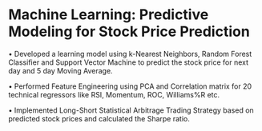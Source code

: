 # Machine Learning: Predictive Modeling for Stock Price Prediction

• Developed a learning model using k-Nearest Neighbors, Random Forest Classifier and Support Vector Machine to predict the stock price for next day and 5 day Moving Average.

• Performed Feature Engineering using PCA and Correlation matrix for 20 technical regressors like RSI, Momentum, ROC, Williams%R etc.

• Implemented Long-Short Statistical Arbitrage Trading Strategy based on predicted stock prices and calculated the Sharpe ratio.

